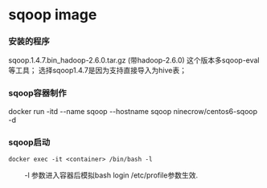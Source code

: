 sqoop image
====

### 安装的程序
sqoop.1.4.7.bin_hadoop-2.6.0.tar.gz (带hadoop-2.6.0) 这个版本多sqoop-eval 等工具；
选择sqoop1.4.7是因为支持直接导入为hive表；


### sqoop容器制作
docker run -itd --name sqoop --hostname sqoop ninecrow/centos6-sqoop -d

### sqoop启动
    docker exec -it <container> /bin/bash -l 
&emsp;&emsp; -l 参数进入容器后模拟bash login /etc/profile参数生效.
